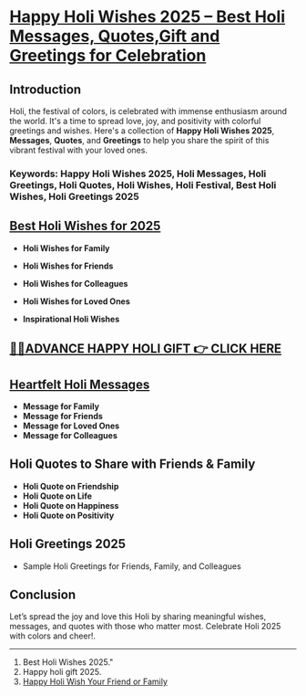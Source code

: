 # [Happy Holi Wishes 2025 – Best Holi Messages, Quotes,Gift and Greetings for Celebration](https://wish.ithalamin.com)

## Introduction

Holi, the festival of colors, is celebrated with immense enthusiasm around the world. It's a time to spread love, joy, and positivity with colorful greetings and wishes. Here's a collection of **Happy Holi Wishes 2025**, **Messages**, **Quotes**, and **Greetings** to help you share the spirit of this vibrant festival with your loved ones.

### Keywords: Happy Holi Wishes 2025, Holi Messages, Holi Greetings, Holi Quotes, Holi Wishes, Holi Festival, Best Holi Wishes, Holi Greetings 2025

## [Best Holi Wishes for 2025](https://wish.ithalamin.com)

- **Holi Wishes for Family**

- **Holi Wishes for Friends**
- **Holi Wishes for Colleagues**
- **Holi Wishes for Loved Ones**
- **Inspirational Holi Wishes**

## [🎁🎉ADVANCE HAPPY HOLI GIFT 👉       CLICK HERE ](https://wish.ithalamin.com)

## [Heartfelt Holi Messages](https://wish.ithalamin.com)

- **Message for Family**
- **Message for Friends**
- **Message for Loved Ones**
- **Message for Colleagues**

## Holi Quotes to Share with Friends & Family

- **Holi Quote on Friendship**
- **Holi Quote on Life**
- **Holi Quote on Happiness**
- **Holi Quote on Positivity**

## Holi Greetings 2025

- Sample Holi Greetings for Friends, Family, and Colleagues

## Conclusion

Let’s spread the joy and love this Holi by sharing meaningful wishes, messages, and quotes with those who matter most. Celebrate Holi 2025 with colors and cheer!.

---


1. Best Holi Wishes 2025."
2. Happy holi gift 2025.
3. [Happy Holi Wish Your Friend or Family](https://wish.ithalamin.com)
